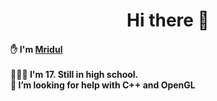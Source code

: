 <h1 align='center'> Hi there 👋</h1>

<h4>
 ✋ I'm <u>Mridul</u>
<br>
<!--🔭 Building <a href="https://mridul-vibin.github.io/spaceVI/"> spaceVI </a> -->
<br>
🧑🏻‍🎓 I'm 17. Still in high school.
 <br>
 🤔 I’m looking for help with C++ and OpenGL
</h4>

<!--

- 🔭 I’m currently working on ...
- 🌱 I’m currently learning ...
- 👯 I’m looking to collaborate on ...
- 🤔 I’m looking for help with ...
- 💬 Ask me about ...
- 📫 How to reach me: ...
- 😄 Pronouns: ...
- ⚡ Fun fact: ...
-->
